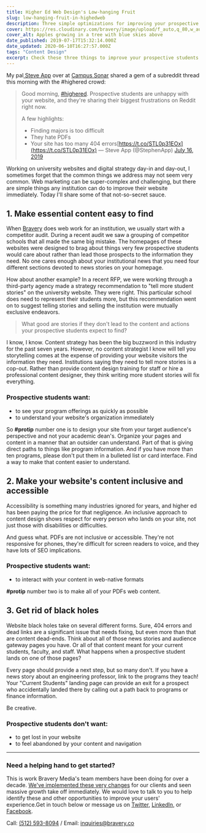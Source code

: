 ```yaml
---
title: Higher Ed Web Design's Low-hanging Fruit
slug: low-hanging-fruit-in-highedweb
description: Three simple optimizations for improving your prospective students' website experience.
cover: https://res.cloudinary.com/bravery/image/upload/f_auto,q_80,w_auto,dpr_auto/apple-tree.jpg
cover_alt: Apples growing in a tree with blue skies above
date_published: 2019-07-17T15:32:14.000Z
date_updated: 2020-06-10T16:27:57.000Z
tags: "Content Design"
excerpt: Check these three things to improve your prospective students' web experience.
---
```


My pal[ Steve App](https://twitter.com/stephenapp) over at [Campus Sonar](https://campussonar.com) shared a gem of a subreddit thread this morning with the #highered crowd:

> Good morning, [#highered](https://twitter.com/hashtag/highered?src=hash&amp;ref_src=twsrc%5Etfw). Prospective students are unhappy with your website, and they&#39;re sharing their biggest frustrations on Reddit right now.
>
> A few highlights:
> - Finding majors is too difficult
> - They hate PDFs
> - Your site has too many 404 errors[https://t.co/STL0p31EOx](https://t.co/STL0p31EOx)
> &mdash; Steve App (@StephenApp) [July 16, 2019](https://twitter.com/StephenApp/status/1151149970483023873?ref_src=twsrc%5Etfw)


Working on university websites and digital strategy day-in and day-out, I sometimes forget that the common things we address may not seem very common. Web marketing can be super-complex and challenging, but there are simple things any institution can do to improve their website immediately. Today I'll share some of that not-so-secret sauce.

## 1. Make essential content easy to find

When [Bravery](https://bravery.co) does web work for an institution, we usually start with a competitor audit. During a recent audit we saw a grouping of competitor schools that all made the same big mistake. The homepages of these websites were designed to brag about things very few prospective students would care about rather than lead those prospects to the information they need. No one cares enough about your institutional news that you need four different sections devoted to news stories on your homepage.

How about another example? In a recent RFP, we were working through a third-party agency made a strategy recommendation to "tell more student stories" on the university website. They were right. This particular school does need to represent their students more, but this recommendation went on to suggest telling stories and selling the institution were mutually exclusive endeavors.

> What good are stories if they don't lead to the content and actions your prospective students expect to find?

I know, I know. Content strategy has been the big buzzword in this industry for the past seven years. However, no content strategist I know will tell you storytelling comes at the expense of providing your website visitors the information they need. Institutions saying they need to tell more stories is a cop-out. Rather than provide content design training for staff or hire a professional content designer, they think writing more student stories will fix everything.

### Prospective students want:

- to see your program offerings as quickly as possible
- to understand your website's organization immediately

So **#protip** number one is to design your site from your target audience's perspective and not your academic dean's. Organize your pages and content in a manner that an outsider can understand. Part of that is giving direct paths to things like program information. And if you have more than ten programs, please don't put them in a bulleted list or card interface. Find a way to make that content easier to understand.

## 2. Make your website's content inclusive and accessible

Accessibility is something many industries ignored for years, and higher ed has been paying the price for that negligence. An inclusive approach to content design shows respect for every person who lands on your site, not just those with disabilities or difficulties.

And guess what. PDFs are not inclusive or accessible. They're not responsive for phones, they're difficult for screen readers to voice, and they have lots of SEO implications.

### Prospective students want:

- to interact with your content in web-native formats

**#protip** number two is to make all of your PDFs web content.

## 3. Get rid of black holes

Website black holes take on several different forms. Sure, 404 errors and dead links are a significant issue that needs fixing, but even more than that are content dead-ends. Think about all of those news stories and audience gateway pages you have. Or all of that content meant for your current students, faculty, and staff. What happens when a prospective student lands on one of those pages?

Every page should provide a next step, but so many don't. If you have a news story about an engineering professor, link to the programs they teach! Your "Current Students" landing page can provide an exit for a prospect who accidentally landed there by calling out a path back to programs or finance information.

Be creative.

### Prospective students don't want:

- to get lost in your website
- to feel abandoned by your content and navigation

---

### Need a helping hand to get started?

This is work Bravery Media's team members have been doing for over a decade. [We've implemented these very changes](/higher-ed-website-redesign-small-team/) for our clients and seen massive growth take off immediately. We would love to talk to you to help identify these and other opportunities to improve your users' experience.Get in touch below or message us on [Twitter](https://twitter.com/braverymedia), [LinkedIn](https://www.linkedin.com/company/bravery-media), or [Facebook](https://www.facebook.com/braverymedia/).

Call: [(512) 593-8094](tel:+15125938094‬)‬ / Email: [inquiries@bravery.co](mailto:inquiries@bravery.co)
